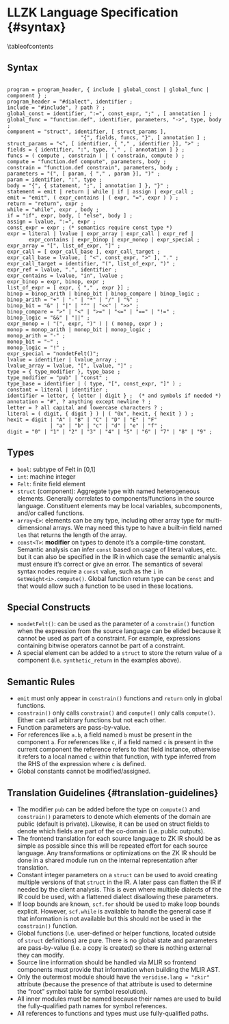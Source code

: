# LLZK Language Specification {#syntax}

<!--
TODO: Update this specification (https://veridise.atlassian.net/browse/LLZK-240)
Based on: https://www.notion.so/veridise/ZK-IR-Design-5d4e6b675c9142e9b1583bdca3c8c8a6
-->

\tableofcontents

## Syntax

```EBNF

program = program_header, { include | global_const | global_func | component } ;
program_header = "#dialect", identifier ;
include = "#include", ? path ? ;
global_const = identifier, ":=", const_expr, ";" , [ annotation ] ;
global_func = "function.def", identifier, parameters, "->", type, body ;
component = "struct", identifier, [ struct_params ],
						"{", fields, funcs, "}", [ annotation ] ;
struct_params = "<", [ identifier, { "," , identifier }], ">" ;
fields = { identifier, ":", type, "," , [ annotation ] } ;
funcs = ( compute , constrain ) | ( constrain, compute ) ;
compute = "function.def compute", parameters, body ;
constrain = "function.def constrain", parameters, body ;
parameters = "(", [ param, { "," , param }], ")" ;
param = identifier, ":", type ;
body = "{", { statement, ";", [ annotation ] }, "}" ;
statement = emit | return | while | if | assign | expr_call ;
emit = "emit", ( expr_contains | ( expr, "=", expr ) ) ;
return = "return", expr ;
while = "while", expr , body ;
if = "if", expr, body, [ "else", body ] ;
assign = lvalue, ":=", expr ;
const_expr = expr ; (* semantics require const type *)
expr = literal | lvalue | expr_array | expr_call | expr_ref |
       expr_contains | expr_binop | expr_monop | expr_special ;
expr_array = "[", list_of_expr, "]" ;
expr_call = [ expr_call_base ], expr_call_target ;
expr_call_base = lvalue, [ "<", const_expr, ">" ], "." ;
expr_call_target = identifier, "(", list_of_expr, ")" ;
expr_ref = lvalue, ".", identifier ;
expr_contains = lvalue, "in", lvalue ;
expr_binop = expr, binop, expr ;
list_of_expr = [ expr, { "," , expr }] ;
binop = binop_arith | binop_bit | binop_compare | binop_logic ;
binop_arith = "+" | "-" | "*" | "/" | "%" ;
binop_bit = "&" | "|" | "^" | "<<" | ">>" ;
binop_compare = ">" | "<" | ">=" | "<=" | "==" | "!=" ;
binop_logic = "&&" | "||" ;
expr_monop = ( "(", expr, ")" ) | ( monop, expr ) ;
monop = monop_arith | monop_bit | monop_logic ;
monop_arith = "-" ;
monop_bit = "~" ;
monop_logic = "!" ;
expr_special = "nondetFelt()";
lvalue = identifier | lvalue_array ;
lvalue_array = lvalue, "[", lvalue, "]" ;
type = { type_modifier }, type_base ;
type_modifier = "pub" | "const" ;
type_base = identifier | ( type, "[", const_expr, "]" ) ;
constant = literal | identifier ;
identifier = letter, { letter | digit } ;  (* and symbols if needed *)
annotation = "#", ? anything except newline ? ;
letter = ? all capital and lowercase characters ? ;
literal = ( digit, { digit } ) | ( "0x", hexit, { hexit } ) ;
hexit = digit | "A" | "B" | "C" | "D" | "E" | "F"
              | "a" | "b" | "c" | "d" | "e" | "f" ;
digit = "0" | "1" | "2" | "3" | "4" | "5" | "6" | "7" | "8" | "9" ;

```

## Types

- `bool`: subtype of Felt in [0,1]
- `int`: machine integer
- `Felt`: finite field element
- `struct` (component): Aggregate type with named heterogeneous elements. Generally correlates to components/functions in the source language. Constituent elements may be local variables, subcomponents, and/or called functions.
- `array<E>`: elements can be any type, including other array type for multi-dimensional arrays. We may need this type to have a built-in field named `len` that returns the length of the array.
- `const<T>`: **modifier** on types to denote it’s a compile-time constant. Semantic analysis can infer `const` based on usage of literal values, etc. but it can also be specified in the IR in which case the semantic analysis must ensure it’s correct or give an error. The semantics of several syntax nodes require a `const` value, such as the `i` in `GetWeight<i>.compute()`. Global function return type can be `const` and that would allow such a function to be used in these locations.

## Special Constructs

- `nondetFelt()`: can be used as the parameter of a `constrain()` function when the expression from the source language can be elided because it cannot be used as part of a constraint. For example, expressions containing bitwise operators cannot be part of a constraint.
- A special element can be added to a `struct` to store the return value of a component (i.e. `synthetic_return` in the examples above).

## Semantic Rules

- `emit` must only appear in `constrain()` functions and `return` only in global functions.
- `constrain()` only calls `constrain()` and `compute()` only calls `compute()`. Either can call arbitrary functions but not each other.
- Function parameters are pass-by-value.
- For references like `a.b`, a field named `b` must be present in the component `a`. For references like `c`, if a field named `c` is present in the current component the reference refers to that field instance, otherwise it refers to a local named `c` within that function, with type inferred from the RHS of the expression where `c` is defined.
- Global constants cannot be modified/assigned.

## Translation Guidelines {#translation-guidelines}

- The modifier `pub` can be added before the type on `compute()` and `constrain()` parameters to denote which elements of the domain are public (default is private). Likewise, it can be used on struct fields to denote which fields are part of the co-domain (i.e. public outputs).
- The frontend translation for each source language to ZK IR should be as simple as possible since this will be repeated effort for each source language. Any transformations or optimizations on the ZK IR should be done in a shared module run on the internal representation after translation.
- Constant integer parameters on a `struct` can be used to avoid creating multiple versions of that `struct` in the IR. A later pass can flatten the IR if needed by the client analysis. This is even where multiple dialects of the IR could be used, with a flattened dialect disallowing these parameters.
- If loop bounds are known, `scf.for` should be used to make loop bounds explicit. However, `scf.while` is available to handle the general case if that information is not available but this should not be used in the `constrain()` function.
- Global functions (i.e. user-defined or helper functions, located outside of `struct` definitions) are pure. There is no global state and parameters are pass-by-value (i.e. a copy is created) so there is nothing external they can modify.
- Source line information should be handled via MLIR so frontend components must provide that information when building the MLIR AST.
- Only the outermost module should have the `veridise.lang = "zkir"` attribute (because the presence of that attribute is used to determine the “root” symbol table for symbol resolution).
- All inner modules must be named because their names are used to build the fully-qualified path names for symbol references.
- All references to functions and types must use fully-qualified paths.